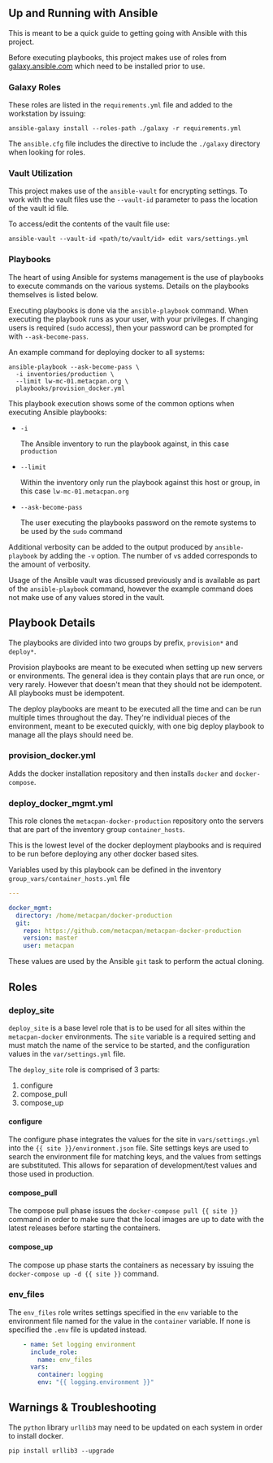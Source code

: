 ## Up and Running with Ansible

This is meant to be a quick guide to getting going with Ansible with this
project.

Before executing playbooks, this project makes use of roles from
[galaxy.ansible.com](https://galaxy.ansible.com) which need to be installed
prior to use.

### Galaxy Roles

These roles are listed in the `requirements.yml` file and added to the
workstation by issuing:

```
ansible-galaxy install --roles-path ./galaxy -r requirements.yml
```

The `ansible.cfg` file includes the directive to include the `./galaxy`
directory when looking for roles.

### Vault Utilization

This project makes use of the `ansible-vault` for encrypting settings. To work
with the vault files use the `--vault-id` parameter to pass the location of the
vault id file.

To access/edit the contents of the vault file use:

```
ansible-vault --vault-id <path/to/vault/id> edit vars/settings.yml
```

### Playbooks

The heart of using Ansible for systems management is the use of playbooks to
execute commands on the various systems. Details on the playbooks themselves is
listed below.

Executing playbooks is done via the `ansible-playbook` command. When executing
the playbook runs as your user, with your privileges. If changing users is
required (`sudo` access), then your password can be prompted for with
`--ask-become-pass`.

An example command for deploying docker to all systems:

```
ansible-playbook --ask-become-pass \
  -i inventories/production \
  --limit lw-mc-01.metacpan.org \
  playbooks/provision_docker.yml
```

This playbook execution shows some of the common options when executing Ansible
playbooks:

- `-i`

  The Ansible inventory to run the playbook against, in this case `production`

- `--limit`

  Within the inventory only run the playbook against this host or group, in this
  case `lw-mc-01.metacpan.org`

- `--ask-become-pass`

  The user executing the playbooks password on the remote systems to be used by
  the `sudo` command

Additional verbosity can be added to the output produced by `ansible-playbook`
by adding the `-v` option. The number of `v`s added corresponds to the amount of
verbosity.

Usage of the Ansible vault was dicussed previously and is available as part of
the `ansible-playbook` command, however the example command does not make use of
any values stored in the vault.

## Playbook Details

The playbooks are divided into two groups by prefix, `provision*` and `deploy*`.

Provision playbooks are meant to be executed when setting up new servers or
environments. The general idea is they contain plays that are run once, or very
rarely. However that doesn't mean that they should not be idempotent. All
playbooks must be idempotent.

The deploy playbooks are meant to be executed all the time and can be run
multiple times throughout the day. They're individual pieces of the environment,
meant to be executed quickly, with one big deploy playbook to manage all the
plays should need be.

### provision_docker.yml

Adds the docker installation repository and then installs `docker` and
`docker-compose`.

### deploy_docker_mgmt.yml

This role clones the `metacpan-docker-production` repository onto the servers
that are part of the inventory group `container_hosts`.

This is the lowest level of the docker deployment playbooks and is required to
be run before deploying any other docker based sites.

Variables used by this playbook can be defined in the inventory `group_vars/container_hosts.yml` file

```yaml
---

docker_mgmt:
  directory: /home/metacpan/docker-production
  git:
    repo: https://github.com/metacpan/metacpan-docker-production
    version: master
    user: metacpan
```

These values are used by the Ansible `git` task to perform the actual cloning.

## Roles

### deploy_site

`deploy_site` is a base level role that is to be used for all sites within the
`metacpan-docker` environments. The `site` variable is a required setting and
must match the name of the service to be started, and the configuration values
in the `var/settings.yml` file.

The `deploy_site` role is comprised of 3 parts:

1. configure
2. compose_pull
3. compose_up

#### configure

The configure phase integrates the values for the site in `vars/settings.yml`
into the `{{ site }}/environment.json` file. Site settings keys are used to
search the environment file for matching keys, and the values from settings are
substituted. This allows for separation of development/test values and those
used in production.

#### compose_pull

The compose pull phase issues the `docker-compose pull {{ site }}` command in
order to make sure that the local images are up to date with the latest releases
before starting the containers.

#### compose_up

The compose up phase starts the containers as necessary by issuing the
`docker-compose up -d {{ site }}` command.

### env_files

The `env_files` role writes settings specified in the `env` variable to the environment file
named for the value in the `container` variable. If none is specified the `.env` file is
updated instead.

```yaml
    - name: Set logging environment
      include_role:
        name: env_files
      vars:
        container: logging
        env: "{{ logging.environment }}"
```

## Warnings & Troubleshooting

The `python` library `urllib3` may need to be updated on each system in order to
install docker.

```
pip install urllib3 --upgrade
```
